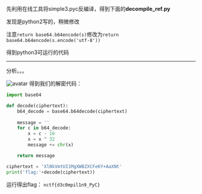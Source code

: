 先利用在线工具将simple3.pyc反编译，得到下面的**decompile_ref.py**

发现是python2写的，稍微修改

注意`return base64.b64encode(s)`修改为`return base64.b64encode(s.encode('utf-8'))`

得到python3可运行的代码
***
分析。。。

![avatar](https://emojis.slackmojis.com/emojis/images/1471119458/990/party_parrot.gif?1471119458)
得到我们的解密代码：
```python
import base64

def decode(ciphertext):
    b64_decode = base64.b64decode(ciphertext)
    
    message = ''
    for c in b64_decode:
        x = c - 16
        x = x ^ 32
        message += chr(x)

    return message

ciphertext = 'XlNkVmtUI1MgXWBZXCFeKY+AaXNt'
print('flag:'+decode(ciphertext))
```

运行得出flag：
`nctf{d3c0mpil1n9_PyC}`